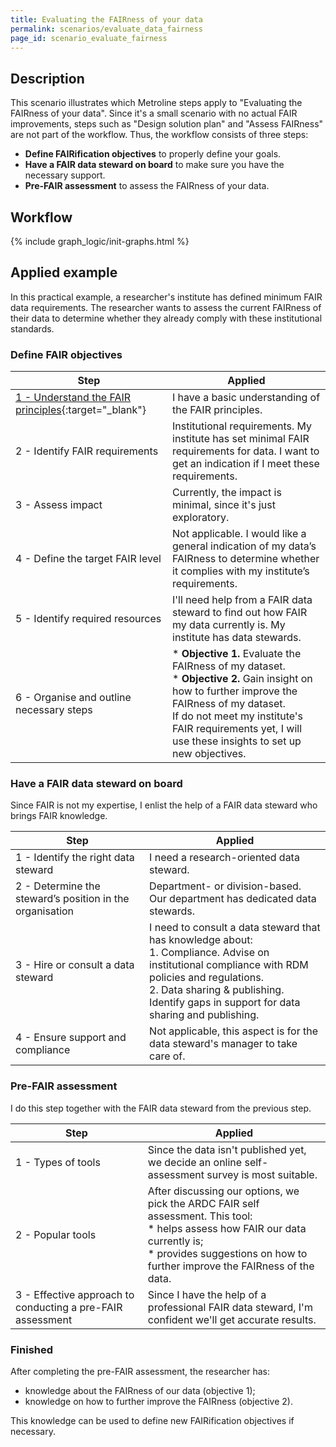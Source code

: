 ```yaml
---
title: Evaluating the FAIRness of your data
permalink: scenarios/evaluate_data_fairness
page_id: scenario_evaluate_fairness
---
```


## Description
This scenario illustrates which Metroline steps apply to "Evaluating the FAIRness of your data". Since it's a small scenario with no actual FAIR improvements, steps such as "Design solution plan" and "Assess FAIRness" are not part of the workflow. Thus, the workflow consists of three steps:
* **Define FAIRification objectives** to properly define your goals.
* **Have a FAIR data steward on board** to make sure you have the necessary support.
* **Pre-FAIR assessment** to assess the FAIRness of your data.


## Workflow
{% include graph_logic/init-graphs.html %}
<div class="image-wrapper mermaid-no-min-height">
  <div class="graph-block" data-graph-id="graph1"></div>
</div>

<div id="stepContentWrapper">
    <div id="stepContent"></div>
</div>


## Applied example
In this practical example, a researcher's institute has defined minimum FAIR data requirements. The researcher wants to assess the current FAIRness of their data to determine whether they already comply with these institutional standards.

### Define FAIR objectives

| Step                                                                                                                                               | Applied                                                                                                                                                                                                                                                       |
|----------------------------------------------------------------------------------------------------------------------------------------------------|---------------------------------------------------------------------------------------------------------------------------------------------------------------------------------------------------------------------------------------------------------------|
| [1 - Understand the FAIR principles](../metroline_steps/define_fairification_objectives#step-1---understand-the-fair-principles){:target="_blank"} | I have a basic understanding of the FAIR principles.                                                                                                                                                                                                          |
| 2 - Identify FAIR requirements                                                                                                                     | Institutional requirements. My institute has set minimal FAIR requirements for data. I want to get an indication if I meet these requirements.                                                                                                                |
| 3 - Assess impact                                                                                                                                  | Currently, the impact is minimal, since it's just exploratory.                                                                                                                                                                                                |
| 4 - Define the target FAIR level                                                                                                                   | Not applicable. I would like a general indication of my data’s FAIRness to determine whether it complies with my institute’s requirements.                                                                                                                    |
| 5 - Identify required resources                                                                                                                    | I'll need help from a FAIR data steward to find out how FAIR my data currently is. My institute has data stewards.                                                                                                                                            |
| 6 - Organise and outline necessary steps                                                                                                           | * **Objective 1.** Evaluate the FAIRness of my dataset.<br>* **Objective 2.** Gain insight on how to further improve the FAIRness of my dataset.<br> If do not meet my institute's FAIR requirements yet, I will use these insights to set up new objectives. |


### Have a FAIR data steward on board
Since FAIR is not my expertise, I enlist the help of a FAIR data steward who brings FAIR knowledge.

| Step                                                     | Applied                                                                                                                                                                                                                                        |
|----------------------------------------------------------|------------------------------------------------------------------------------------------------------------------------------------------------------------------------------------------------------------------------------------------------|
| 1 - Identify the right data steward                      | I need a research-oriented data steward.                                                                                                                                                                                                       |
| 2 - Determine the steward’s position in the organisation | Department- or division-based. Our department has dedicated data stewards.                                                                                                                                                                     |
| 3 - Hire or consult a data steward                       | I need to consult a data steward that has knowledge about:<br> 1. Compliance. Advise on institutional compliance with RDM policies and regulations.<br>2. Data sharing & publishing. Identify gaps in support for data sharing and publishing. |
| 4 - Ensure support and compliance                        | Not applicable, this aspect is for the data steward's manager to take care of.                                                                                                                                                                 |


### Pre-FAIR assessment
I do this step together with the FAIR data steward from the previous step. 

| Step                                                       | Applied                                                                                                                                                                                                         |
|------------------------------------------------------------|-----------------------------------------------------------------------------------------------------------------------------------------------------------------------------------------------------------------|
| 1 - Types of tools                                         | Since the data isn't published yet, we decide an online self-assessment survey is most suitable.                                                                                                                |
| 2 - Popular tools                                          | After discussing our options, we pick the ARDC FAIR self assessment. This tool:<br>* helps assess how FAIR our data currently is;<br>* provides suggestions on how to further improve the FAIRness of the data. |
| 3 - Effective approach to conducting a pre-FAIR assessment | Since I have the help of a professional FAIR data steward, I'm confident we'll get accurate results.                                                                                                            |

### Finished
After completing the pre-FAIR assessment, the researcher has:
* knowledge about the FAIRness of our data (objective 1);
* knowledge on how to further improve the FAIRness (objective 2).

This knowledge can be used to define new FAIRification objectives if necessary.

